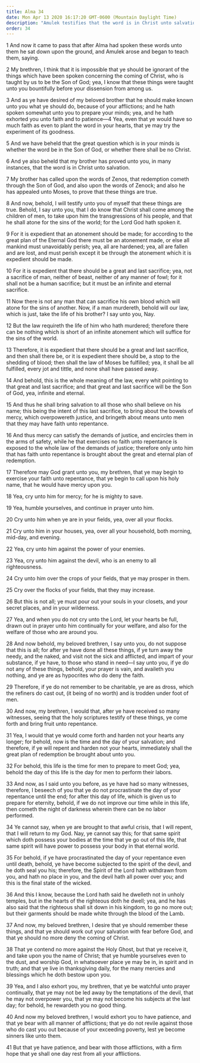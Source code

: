 ```yaml
---
title: Alma 34
date: Mon Apr 13 2020 16:17:20 GMT-0600 (Mountain Daylight Time)
description: "Amulek testifies that the word is in Christ unto salvation—Unless an atonement is made, all mankind must perish—The whole law of Moses points toward the sacrifice of the Son of God—The eternal plan of redemption is based on faith and repentance—Pray for temporal and spiritual blessings—This life is the time for men to prepare to meet God—Work out your salvation with fear before God. About 74 B.C."
order: 34
---
```


1 And now it came to pass that after Alma had spoken these words unto them he sat down upon the ground, and Amulek arose and began to teach them, saying.

2 My brethren, I think that it is impossible that ye should be ignorant of the things which have been spoken concerning the coming of Christ, who is taught by us to be the Son of God; yea, I know that these things were taught unto you bountifully before your dissension from among us.

3 And as ye have desired of my beloved brother that he should make known unto you what ye should do, because of your afflictions; and he hath spoken somewhat unto you to prepare your minds; yea, and he hath exhorted you unto faith and to patience—4 Yea, even that ye would have so much faith as even to plant the word in your hearts, that ye may try the experiment of its goodness.

5 And we have beheld that the great question which is in your minds is whether the word be in the Son of God, or whether there shall be no Christ.

6 And ye also beheld that my brother has proved unto you, in many instances, that the word is in Christ unto salvation.

7 My brother has called upon the words of Zenos, that redemption cometh through the Son of God, and also upon the words of Zenock; and also he has appealed unto Moses, to prove that these things are true.

8 And now, behold, I will testify unto you of myself that these things are true. Behold, I say unto you, that I do know that Christ shall come among the children of men, to take upon him the transgressions of his people, and that he shall atone for the sins of the world; for the Lord God hath spoken it.

9 For it is expedient that an atonement should be made; for according to the great plan of the Eternal God there must be an atonement made, or else all mankind must unavoidably perish; yea, all are hardened; yea, all are fallen and are lost, and must perish except it be through the atonement which it is expedient should be made.

10 For it is expedient that there should be a great and last sacrifice; yea, not a sacrifice of man, neither of beast, neither of any manner of fowl; for it shall not be a human sacrifice; but it must be an infinite and eternal sacrifice.

11 Now there is not any man that can sacrifice his own blood which will atone for the sins of another. Now, if a man murdereth, behold will our law, which is just, take the life of his brother? I say unto you, Nay.

12 But the law requireth the life of him who hath murdered; therefore there can be nothing which is short of an infinite atonement which will suffice for the sins of the world.

13 Therefore, it is expedient that there should be a great and last sacrifice, and then shall there be, or it is expedient there should be, a stop to the shedding of blood; then shall the law of Moses be fulfilled; yea, it shall be all fulfilled, every jot and tittle, and none shall have passed away.

14 And behold, this is the whole meaning of the law, every whit pointing to that great and last sacrifice; and that great and last sacrifice will be the Son of God, yea, infinite and eternal.

15 And thus he shall bring salvation to all those who shall believe on his name; this being the intent of this last sacrifice, to bring about the bowels of mercy, which overpowereth justice, and bringeth about means unto men that they may have faith unto repentance.

16 And thus mercy can satisfy the demands of justice, and encircles them in the arms of safety, while he that exercises no faith unto repentance is exposed to the whole law of the demands of justice; therefore only unto him that has faith unto repentance is brought about the great and eternal plan of redemption.

17 Therefore may God grant unto you, my brethren, that ye may begin to exercise your faith unto repentance, that ye begin to call upon his holy name, that he would have mercy upon you.

18 Yea, cry unto him for mercy; for he is mighty to save.

19 Yea, humble yourselves, and continue in prayer unto him.

20 Cry unto him when ye are in your fields, yea, over all your flocks.

21 Cry unto him in your houses, yea, over all your household, both morning, mid-day, and evening.

22 Yea, cry unto him against the power of your enemies.

23 Yea, cry unto him against the devil, who is an enemy to all righteousness.

24 Cry unto him over the crops of your fields, that ye may prosper in them.

25 Cry over the flocks of your fields, that they may increase.

26 But this is not all; ye must pour out your souls in your closets, and your secret places, and in your wilderness.

27 Yea, and when you do not cry unto the Lord, let your hearts be full, drawn out in prayer unto him continually for your welfare, and also for the welfare of those who are around you.

28 And now behold, my beloved brethren, I say unto you, do not suppose that this is all; for after ye have done all these things, if ye turn away the needy, and the naked, and visit not the sick and afflicted, and impart of your substance, if ye have, to those who stand in need—I say unto you, if ye do not any of these things, behold, your prayer is vain, and availeth you nothing, and ye are as hypocrites who do deny the faith.

29 Therefore, if ye do not remember to be charitable, ye are as dross, which the refiners do cast out, (it being of no worth) and is trodden under foot of men.

30 And now, my brethren, I would that, after ye have received so many witnesses, seeing that the holy scriptures testify of these things, ye come forth and bring fruit unto repentance.

31 Yea, I would that ye would come forth and harden not your hearts any longer; for behold, now is the time and the day of your salvation; and therefore, if ye will repent and harden not your hearts, immediately shall the great plan of redemption be brought about unto you.

32 For behold, this life is the time for men to prepare to meet God; yea, behold the day of this life is the day for men to perform their labors.

33 And now, as I said unto you before, as ye have had so many witnesses, therefore, I beseech of you that ye do not procrastinate the day of your repentance until the end; for after this day of life, which is given us to prepare for eternity, behold, if we do not improve our time while in this life, then cometh the night of darkness wherein there can be no labor performed.

34 Ye cannot say, when ye are brought to that awful crisis, that I will repent, that I will return to my God. Nay, ye cannot say this; for that same spirit which doth possess your bodies at the time that ye go out of this life, that same spirit will have power to possess your body in that eternal world.

35 For behold, if ye have procrastinated the day of your repentance even until death, behold, ye have become subjected to the spirit of the devil, and he doth seal you his; therefore, the Spirit of the Lord hath withdrawn from you, and hath no place in you, and the devil hath all power over you; and this is the final state of the wicked.

36 And this I know, because the Lord hath said he dwelleth not in unholy temples, but in the hearts of the righteous doth he dwell; yea, and he has also said that the righteous shall sit down in his kingdom, to go no more out; but their garments should be made white through the blood of the Lamb.

37 And now, my beloved brethren, I desire that ye should remember these things, and that ye should work out your salvation with fear before God, and that ye should no more deny the coming of Christ.

38 That ye contend no more against the Holy Ghost, but that ye receive it, and take upon you the name of Christ; that ye humble yourselves even to the dust, and worship God, in whatsoever place ye may be in, in spirit and in truth; and that ye live in thanksgiving daily, for the many mercies and blessings which he doth bestow upon you.

39 Yea, and I also exhort you, my brethren, that ye be watchful unto prayer continually, that ye may not be led away by the temptations of the devil, that he may not overpower you, that ye may not become his subjects at the last day; for behold, he rewardeth you no good thing.

40 And now my beloved brethren, I would exhort you to have patience, and that ye bear with all manner of afflictions; that ye do not revile against those who do cast you out because of your exceeding poverty, lest ye become sinners like unto them.

41 But that ye have patience, and bear with those afflictions, with a firm hope that ye shall one day rest from all your afflictions.

